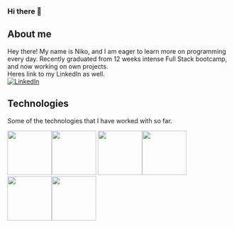 ### Hi there 👋

<!--
**Spirilo/Spirilo** is a ✨ _special_ ✨ repository because its `README.md` (this file) appears on your GitHub profile.

Here are some ideas to get you started:

- 🔭 I’m currently working on ...
- 🌱 I’m currently learning ...
- 👯 I’m looking to collaborate on ...
- 🤔 I’m looking for help with ...
- 💬 Ask me about ...
- 📫 How to reach me: ...
- 😄 Pronouns: ...
- ⚡ Fun fact: ...
-->

## About me
Hey there! My name is Niko, and I am eager to learn more on programming every day. Recently graduated from 12 weeks intense Full Stack bootcamp, and now working on own projects.     
Heres link to my LinkedIn as well.    
[![LinkedIn](https://img.shields.io/badge/LinkedIn-blue?style=flat-square&logo=linkedin&labelColor=blue)](https://www.linkedin.com/in/niko-rappe-883001263/)

## Technologies
Some of the technologies that I have worked with so far.       

<img src="https://is.mediadelivery.fi/img/468/bccec86c243846a3b23e636a05d9110b.jpg" width="100px" height="100px"><img src="https://upload.wikimedia.org/wikipedia/commons/thumb/6/6a/JavaScript-logo.png/800px-JavaScript-logo.png" width="100px" height="100px">
<img src="https://cdn.iconscout.com/icon/free/png-256/free-react-1-282599.png?f=webp" width="100px" height="100px"><img src="https://img.favpng.com/6/2/11/redux-react-javascript-freecodecamp-npm-png-favpng-6F2x50visKuC0trBQ0952Cm1E_t.jpg" width="100px" height="100px">
<img src="https://www.inovex.de/wp-content/uploads/Amazon_Web_Services_Logo-kl.png" width="100px" height="100px"><img src="https://upload.wikimedia.org/wikipedia/fi/thumb/e/e0/MySQL-n_logo.svg/1200px-MySQL-n_logo.svg.png" width="100px" height="100px">
